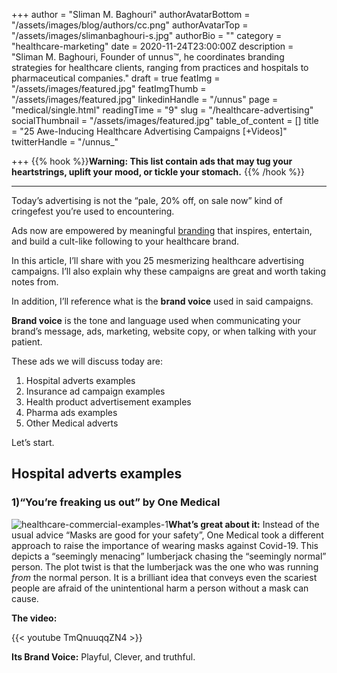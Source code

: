 +++
author = "Sliman M. Baghouri"
authorAvatarBottom = "/assets/images/blog/authors/cc.png"
authorAvatarTop = "/assets/images/slimanbaghouri-s.jpg"
authorBio = ""
category = "healthcare-marketing"
date = 2020-11-24T23:00:00Z
description = "Sliman M. Baghouri, Founder of unnus™, he coordinates branding strategies for healthcare clients, ranging from practices and hospitals to pharmaceutical companies."
draft = true
featImg = "/assets/images/featured.jpg"
featImgThumb = "/assets/images/featured.jpg"
linkedinHandle = "/unnus"
page = "medical/single.html"
readingTime = "9"
slug = "/healthcare-advertising"
socialThumbnail = "/assets/images/featured.jpg"
table_of_content = []
title = "25 Awe-Inducing Healthcare Advertising Campaigns [+Videos]"
twitterHandle = "/unnus_"

+++
{{% hook %}}**Warning: This list contain ads that may tug your heartstrings, uplift your mood, or tickle your stomach.** {{% /hook %}}

***

Today’s advertising is not the “pale, 20% off, on sale now” kind of cringefest you’re used to encountering.

Ads now are empowered by meaningful [branding](https://unnus.com/medical/healthcare-branding/) that inspires, entertain, and build a cult-like following to your healthcare brand.

In this article, I’ll share with you 25 mesmerizing healthcare advertising campaigns. I’ll also explain why these campaigns are great and worth taking notes from.

In addition, I’ll reference what is the **brand voice** used in said campaigns.

**Brand voice** is the tone and language used when communicating your brand’s message, ads, marketing, website copy, or when talking with your patient.

These ads we will discuss today are:

1. Hospital adverts examples
2. Insurance ad campaign examples
3. Health product advertisement examples
4. Pharma ads examples
5. Other Medical adverts

Let’s start.

## Hospital adverts examples

### 1)“You’re freaking us out” by One Medical

![healthcare-commercial-examples-1](/assets/images/medical-advert-1.jpg "healthcare-commercial-examples-1")**What’s great about it:** Instead of the usual advice “Masks are good for your safety”, One Medical took a different approach to raise the importance of wearing masks against Covid-19. This depicts a “seemingly menacing” lumberjack chasing the “seemingly normal” person. The plot twist is that the lumberjack was the one who was running _from_ the normal person. It is a brilliant idea that conveys even the scariest people are afraid of the unintentional harm a person without a mask can cause.

**The video:** 

{{< youtube TmQnuuqqZN4 >}}

**Its Brand Voice:** Playful, Clever, and truthful.